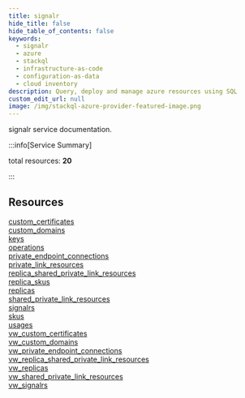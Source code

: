 ```yaml
---
title: signalr
hide_title: false
hide_table_of_contents: false
keywords:
  - signalr
  - azure
  - stackql
  - infrastructure-as-code
  - configuration-as-data
  - cloud inventory
description: Query, deploy and manage azure resources using SQL
custom_edit_url: null
image: /img/stackql-azure-provider-featured-image.png
---
```


signalr service documentation.

:::info[Service Summary]

total resources: __20__  

:::

## Resources
<div class="row">
<div class="providerDocColumn">
<a href="/services/signalr/custom_certificates/">custom_certificates</a><br />
<a href="/services/signalr/custom_domains/">custom_domains</a><br />
<a href="/services/signalr/keys/">keys</a><br />
<a href="/services/signalr/operations/">operations</a><br />
<a href="/services/signalr/private_endpoint_connections/">private_endpoint_connections</a><br />
<a href="/services/signalr/private_link_resources/">private_link_resources</a><br />
<a href="/services/signalr/replica_shared_private_link_resources/">replica_shared_private_link_resources</a><br />
<a href="/services/signalr/replica_skus/">replica_skus</a><br />
<a href="/services/signalr/replicas/">replicas</a><br />
<a href="/services/signalr/shared_private_link_resources/">shared_private_link_resources</a>
</div>
<div class="providerDocColumn">
<a href="/services/signalr/signalrs/">signalrs</a><br />
<a href="/services/signalr/skus/">skus</a><br />
<a href="/services/signalr/usages/">usages</a><br />
<a href="/services/signalr/vw_custom_certificates/">vw_custom_certificates</a><br />
<a href="/services/signalr/vw_custom_domains/">vw_custom_domains</a><br />
<a href="/services/signalr/vw_private_endpoint_connections/">vw_private_endpoint_connections</a><br />
<a href="/services/signalr/vw_replica_shared_private_link_resources/">vw_replica_shared_private_link_resources</a><br />
<a href="/services/signalr/vw_replicas/">vw_replicas</a><br />
<a href="/services/signalr/vw_shared_private_link_resources/">vw_shared_private_link_resources</a><br />
<a href="/services/signalr/vw_signalrs/">vw_signalrs</a>
</div>
</div>